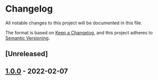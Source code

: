 # Changelog
All notable changes to this project will be documented in this file.

The format is based on [Keep a Changelog](https://keepachangelog.com/en/1.0.0/),
and this project adheres to [Semantic Versioning](https://semver.org/spec/v2.0.0.html).

## [Unreleased]










## [1.0.0] - 2022-02-07










[1.0.0]: https://github.com/IlyaMoroz92/PingPong/releases
